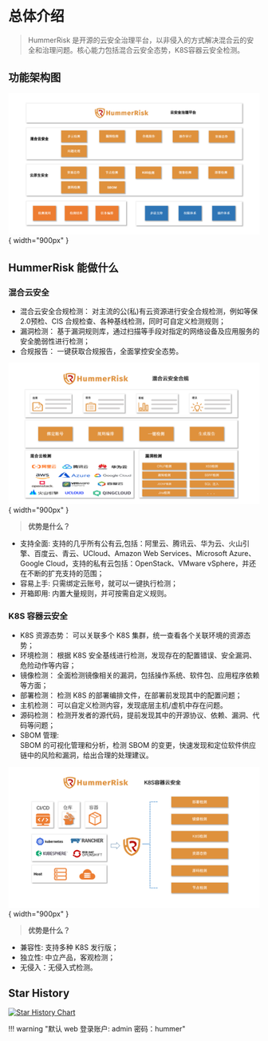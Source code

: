 # 总体介绍

> HummerRisk 是开源的云安全治理平台，以非侵入的方式解决混合云的安全和治理问题。核心能力包括混合云安全态势，K8S容器云安全检测。

## 功能架构图

![系统架构图](./img/index/architecturev.png){ width="900px" }

## HummerRisk 能做什么

### **混合云安全**

* 混合云安全合规检测：
  对主流的公(私)有云资源进行安全合规检测，例如等保2.0预检、CIS 合规检查、各种基线检测，同时可自定义检测规则；
* 漏洞检测：
  基于漏洞规则库，通过扫描等手段对指定的网络设备及应用服务的安全脆弱性进行检测；
* 合规报告：
  一键获取合规报告，全面掌控安全态势。
  
![混合云安全合规](./img/index/multi-cloud.png){ width="900px" }

> **优势是什么？**

* 支持全面: 支持的几乎所有公有云,包括：阿里云、腾讯云、华为云、火山引擎、百度云、青云、UCloud、Amazon Web Services、Microsoft Azure、Google Cloud，支持的私有云包括：OpenStack、VMware vSphere，并还在不断的扩充支持的范围；
* 容易上手: 只需绑定云账号，就可以一键执行检测；
* 开箱即用: 内置大量规则，并可按需自定义规则。 


### **K8S 容器云安全**
* K8S 资源态势：
  可以关联多个 K8S 集群，统一查看各个关联环境的资源态势；
* 环境检测：
  根据 K8S 安全基线进行检测，发现存在的配置错误、安全漏洞、危险动作等内容；
* 镜像检测：
  全面检测镜像相关的漏洞，包括操作系统、软件包、应用程序依赖等方面；
* 部署检测：
  检测 K8S 的部署编排文件，在部署前发现其中的配置问题；
* 主机检测：
  可以自定义检测内容，发现底层主机/虚机中存在问题。
* 源码检测：
  检测开发者的源代码，提前发现其中的开源协议、依赖、漏洞、代码等问题；
* SBOM 管理:   
  SBOM 的可视化管理和分析，检测 SBOM 的变更，快速发现和定位软件供应链中的风险和漏洞，给出合理的处理建议。

![k8s](./img/index/k8s.png){ width="900px" }

>**优势是什么？**  

* 兼容性: 支持多种 K8S 发行版；
* 独立性: 中立产品，客观检测；
* 无侵入：无侵入式检测。


## Star History

[![Star History Chart](https://api.star-history.com/svg?repos=HummerRisk/HummerRisk&type=Date)](https://star-history.com/#HummerRisk/HummerRisk&Date)

!!! warning "默认 web 登录账户: admin 密码：hummer"
